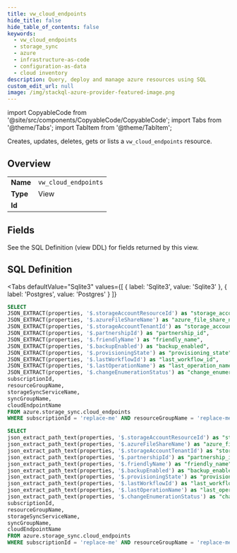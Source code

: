 ```yaml
--- 
title: vw_cloud_endpoints
hide_title: false
hide_table_of_contents: false
keywords:
  - vw_cloud_endpoints
  - storage_sync
  - azure
  - infrastructure-as-code
  - configuration-as-data
  - cloud inventory
description: Query, deploy and manage azure resources using SQL
custom_edit_url: null
image: /img/stackql-azure-provider-featured-image.png
---
```


import CopyableCode from '@site/src/components/CopyableCode/CopyableCode';
import Tabs from '@theme/Tabs';
import TabItem from '@theme/TabItem';

Creates, updates, deletes, gets or lists a <code>vw_cloud_endpoints</code> resource.

## Overview
<table><tbody>
<tr><td><b>Name</b></td><td><code>vw_cloud_endpoints</code></td></tr>
<tr><td><b>Type</b></td><td>View</td></tr>
<tr><td><b>Id</b></td><td><CopyableCode code="azure.storage_sync.vw_cloud_endpoints" /></td></tr>
</tbody></table>

## Fields

See the SQL Definition (view DDL) for fields returned by this view.

## SQL Definition

<Tabs
defaultValue="Sqlite3"
values={[
{ label: 'Sqlite3', value: 'Sqlite3' },
{ label: 'Postgres', value: 'Postgres' }
]}
>
<TabItem value="Sqlite3">

```sql
SELECT
JSON_EXTRACT(properties, '$.storageAccountResourceId') as "storage_account_resource_id",
JSON_EXTRACT(properties, '$.azureFileShareName') as "azure_file_share_name",
JSON_EXTRACT(properties, '$.storageAccountTenantId') as "storage_account_tenant_id",
JSON_EXTRACT(properties, '$.partnershipId') as "partnership_id",
JSON_EXTRACT(properties, '$.friendlyName') as "friendly_name",
JSON_EXTRACT(properties, '$.backupEnabled') as "backup_enabled",
JSON_EXTRACT(properties, '$.provisioningState') as "provisioning_state",
JSON_EXTRACT(properties, '$.lastWorkflowId') as "last_workflow_id",
JSON_EXTRACT(properties, '$.lastOperationName') as "last_operation_name",
JSON_EXTRACT(properties, '$.changeEnumerationStatus') as "change_enumeration_status",
subscriptionId,
resourceGroupName,
storageSyncServiceName,
syncGroupName,
cloudEndpointName
FROM azure.storage_sync.cloud_endpoints
WHERE subscriptionId = 'replace-me' AND resourceGroupName = 'replace-me' AND storageSyncServiceName = 'replace-me' AND syncGroupName = 'replace-me';
```

</TabItem>
<TabItem value="Postgres">

```sql
SELECT
json_extract_path_text(properties, '$.storageAccountResourceId') as "storage_account_resource_id",
json_extract_path_text(properties, '$.azureFileShareName') as "azure_file_share_name",
json_extract_path_text(properties, '$.storageAccountTenantId') as "storage_account_tenant_id",
json_extract_path_text(properties, '$.partnershipId') as "partnership_id",
json_extract_path_text(properties, '$.friendlyName') as "friendly_name",
json_extract_path_text(properties, '$.backupEnabled') as "backup_enabled",
json_extract_path_text(properties, '$.provisioningState') as "provisioning_state",
json_extract_path_text(properties, '$.lastWorkflowId') as "last_workflow_id",
json_extract_path_text(properties, '$.lastOperationName') as "last_operation_name",
json_extract_path_text(properties, '$.changeEnumerationStatus') as "change_enumeration_status",
subscriptionId,
resourceGroupName,
storageSyncServiceName,
syncGroupName,
cloudEndpointName
FROM azure.storage_sync.cloud_endpoints
WHERE subscriptionId = 'replace-me' AND resourceGroupName = 'replace-me' AND storageSyncServiceName = 'replace-me' AND syncGroupName = 'replace-me';
```

</TabItem>
</Tabs>

